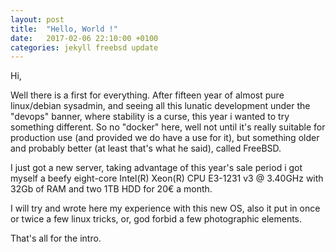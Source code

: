 ```yaml
---
layout: post
title:  "Hello, World !"
date:   2017-02-06 22:10:00 +0100
categories: jekyll freebsd update
---
```


Hi,

Well there is a first for everything. After fifteen year of almost pure linux/debian sysadmin, and seeing all this lunatic development under the "devops" banner, where stability is a curse, this year i wanted to try something different. So no "docker" here, well not until it's really suitable for production use (and provided we do have a use for it), but something older and probably better (at least that's what he said), called FreeBSD.

I just got a new server, taking advantage of this year's sale period i got myself a beefy eight-core Intel(R) Xeon(R) CPU E3-1231 v3 @ 3.40GHz with 32Gb of RAM and two 1TB HDD for 20€ a month.

I will try and wrote here my experience with this new OS, also it put in once or twice a few linux tricks, or, god forbid a few photographic elements.

That's all for the intro.

